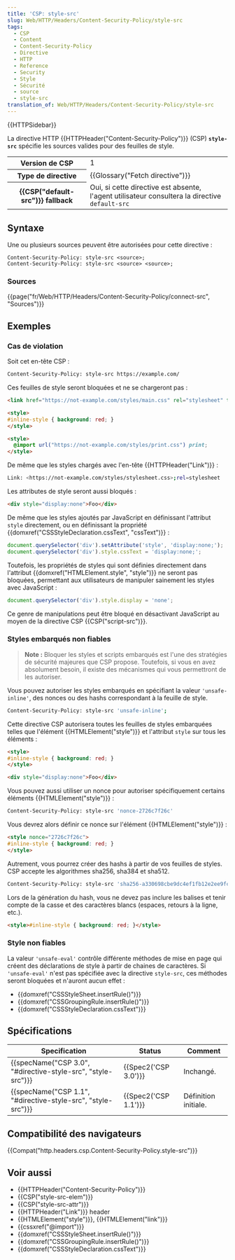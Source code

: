 ```yaml
---
title: 'CSP: style-src'
slug: Web/HTTP/Headers/Content-Security-Policy/style-src
tags:
  - CSP
  - Content
  - Content-Security-Policy
  - Directive
  - HTTP
  - Reference
  - Security
  - Style
  - Sécurité
  - source
  - style-src
translation_of: Web/HTTP/Headers/Content-Security-Policy/style-src
---
```

{{HTTPSidebar}}

La directive HTTP {{HTTPHeader("Content-Security-Policy")}} (CSP) **`style-src`** spécifie les sources valides pour des feuilles de style.

<table class="properties">
  <tbody>
    <tr>
      <th scope="row">Version de CSP</th>
      <td>1</td>
    </tr>
    <tr>
      <th scope="row">Type de directive</th>
      <td>{{Glossary("Fetch directive")}}</td>
    </tr>
    <tr>
      <th scope="row">{{CSP("default-src")}} fallback</th>
      <td>
        Oui, si cette directive est absente, l'agent utilisateur consultera la
        directive <code>default-src</code>
      </td>
    </tr>
  </tbody>
</table>

## Syntaxe

Une ou plusieurs sources peuvent être autorisées pour cette directive :

    Content-Security-Policy: style-src <source>;
    Content-Security-Policy: style-src <source> <source>;

### Sources

{{page("fr/Web/HTTP/Headers/Content-Security-Policy/connect-src", "Sources")}}

## Exemples

### Cas de violation

Soit cet en-tête CSP :

```bash
Content-Security-Policy: style-src https://example.com/
```

Ces feuilles de style seront bloquées et ne se chargeront pas :

```html
<link href="https://not-example.com/styles/main.css" rel="stylesheet" type="text/css" />

<style>
#inline-style { background: red; }
</style>

<style>
  @import url("https://not-example.com/styles/print.css") print;
</style>
```

De même que les styles chargés avec l'en-tête {{HTTPHeader("Link")}} :

```bash
Link: <https://not-example.com/styles/stylesheet.css>;rel=stylesheet
```

Les attributes de style seront aussi bloqués :

```html
<div style="display:none">Foo</div>
```

De même que les styles ajoutés par JavaScript en définissant l'attribut `style` directement, ou en définissant la propriété {{domxref("CSSStyleDeclaration.cssText", "cssText")}} :

```js
document.querySelector('div').setAttribute('style', 'display:none;');
document.querySelector('div').style.cssText = 'display:none;';
```

Toutefois, les propriétés de styles qui sont définies directement dans l'attribut {{domxref("HTMLElement.style", "style")}} ne seront pas bloquées, permettant aux utilisateurs de manipuler sainement les styles avec JavaScript :

```js
document.querySelector('div').style.display = 'none';
```

Ce genre de manipulations peut être bloqué en désactivant JavaScript au moyen de la directive CSP {{CSP("script-src")}}.

### Styles embarqués non fiables

> **Note :** Bloquer les styles et scripts embarqués est l'une des stratégies de sécurité majeures que CSP propose. Toutefois, si vous en avez absolument besoin, il existe des mécanismes qui vous permettront de les autoriser.

Vous pouvez autoriser les styles embarqués en spécifiant la valeur `'unsafe-inline'`, des nonces ou des hashs correspondant à la feuille de style.

```bash
Content-Security-Policy: style-src 'unsafe-inline';
```

Cette directive CSP autorisera toutes les feuilles de styles embarquées telles que l'élément {{HTMLElement("style")}} et l'attribut `style` sur tous les éléments :

```html
<style>
#inline-style { background: red; }
</style>

<div style="display:none">Foo</div>
```

Vous pouvez aussi utiliser un nonce pour autoriser spécifiquement certains éléments {{HTMLElement("style")}} :

```bash
Content-Security-Policy: style-src 'nonce-2726c7f26c'
```

Vous devrez alors définir ce nonce sur l'élément {{HTMLElement("style")}} :

```html
<style nonce="2726c7f26c">
#inline-style { background: red; }
</style>
```

Autrement, vous pourrez créer des hashs à partir de vos feuilles de styles. CSP accepte les algorithmes sha256, sha384 et sha512.

```bash
Content-Security-Policy: style-src 'sha256-a330698cbe9dc4ef1fb12e2ee9fc06d5d14300262fa4dc5878103ab7347e158f'
```

Lors de la génération du hash, vous ne devez pas inclure les balises et tenir compte de la casse et des caractères blancs (espaces, retours à la ligne, etc.).

```html
<style>#inline-style { background: red; }</style>
```

### Style non fiables

La valeur `'unsafe-eval'` contrôle différente méthodes de mise en page qui créent des déclarations de style à partir de chaines de caractères. Si `'unsafe-eval'` n'est pas spécifiée avec la directive `style-src`, ces méthodes seront bloquées et n'auront aucun effet :

- {{domxref("CSSStyleSheet.insertRule()")}}
- {{domxref("CSSGroupingRule.insertRule()")}}
- {{domxref("CSSStyleDeclaration.cssText")}}

## Spécifications

| Specification                                                                    | Status                       | Comment              |
| -------------------------------------------------------------------------------- | ---------------------------- | -------------------- |
| {{specName("CSP 3.0", "#directive-style-src", "style-src")}} | {{Spec2('CSP 3.0')}} | Inchangé.            |
| {{specName("CSP 1.1", "#directive-style-src", "style-src")}} | {{Spec2('CSP 1.1')}} | Définition initiale. |

## Compatibilité des navigateurs

{{Compat("http.headers.csp.Content-Security-Policy.style-src")}}

## Voir aussi

- {{HTTPHeader("Content-Security-Policy")}}
- {{CSP("style-src-elem")}}
- {{CSP("style-src-attr")}}
- {{HTTPHeader("Link")}} header
- {{HTMLElement("style")}}, {{HTMLElement("link")}}
- {{cssxref("@import")}}
- {{domxref("CSSStyleSheet.insertRule()")}}
- {{domxref("CSSGroupingRule.insertRule()")}}
- {{domxref("CSSStyleDeclaration.cssText")}}
